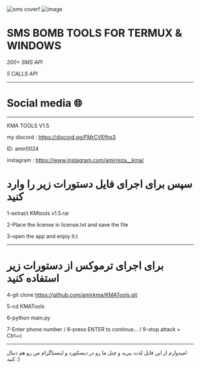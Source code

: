    ![sms coverf](https://github.com/amirkma/KMATools/assets/114400779/66772693-60cb-4935-98bb-1fa3c1720d26) 
![image](https://github.com/amirkma/KMATools/assets/114400779/863806ec-f3ec-4f86-83e8-b1e8b23271c3)



# SMS BOMB TOOLS FOR TERMUX & WINDOWS
 *200+ SMS API*
 
 *5    CALLS API*
_________________
# Social media 🌐
_________________
KMA TOOLS V1.5

my discord : https://discord.gg/FMrCVEfhp3

ID: amir0024

instagram : https://www.instagram.com/amirreza__kma/


# سپس برای اجرای فایل دستورات زیر را وارد کنید

1-extract KMtools v1.5.rar

2-Place the license in license.txt and save the file

3-open the app and enjoy it:)
____________________

# برای اجرای ترموکس از دستورات زیر استفاده کنید

4-git clone https://github.com/amirkma/KMATools.git

5-cd KMATools

6-python main.py

7-Enter phone number / 
        8-press ENTER to continue... / 
                9-stop attack = Ctrl+c
___________________
امیدوارم از این فایل لذت ببرید و چنل ما رو در دیسکورد و اینستاگرام من رو هم دنبال کنید :)

